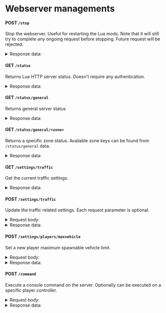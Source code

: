 # Webserver managements

#### POST `/stop`

Stop the webserver. Useful for restarting the Lua mods. Note that it will still try to complete any ongoing request before stopping. Future request will be rejected.

<details>
<summary>Response data:</summary>

Returns `200 OK` for successful stop command. Will output `Webserver stopped` in the log to confirm the full webserver shutdown.

</details>

#### GET `/status`

Returns Lua HTTP server status. Doesn't require any authentication.

<details>
<summary>Response data:</summary>

Returns `200 OK` if ready to accept connection:

```json
{ "status": "ok" }
```

Returns `503 Service Unavailable` if not ready to accept any connection:

```json
{ "status": "not ready" }
```

</details>

#### GET `/status/general`

Returns general server status

<details>
<summary>Response data:</summary>

```json
{
  "data": {
    "ZoneStates": [
      {
        "BusTransportRate": 0.0,
        "NumResidents": 42,
        "Supermarkets": [{}],
        "Server_Volume": {},
        "ZoneKey": "Ara",
        "FoodSupplyRate": 0.0,
        "GarbageCollectRate": 0.0,
        "PolicePatrolRate": 0.0
      },
      {
        "BusTransportRate": 0.0,
        "NumResidents": 11,
        "Supermarkets": [{}],
        "Server_Volume": {},
        "ZoneKey": "Gwangjin",
        "FoodSupplyRate": 0.0,
        "GarbageCollectRate": 0.0,
        "PolicePatrolRate": 0.0
      },
      {
        "BusTransportRate": 0.0,
        "NumResidents": 64,
        "Supermarkets": [{}],
        "Server_Volume": {},
        "ZoneKey": "Gangjung",
        "FoodSupplyRate": 0.0,
        "GarbageCollectRate": 0.0,
        "PolicePatrolRate": 0.0
      },
      {
        "BusTransportRate": 0.0,
        "NumResidents": 63,
        "Supermarkets": [{}],
        "Server_Volume": {},
        "ZoneKey": "Jeju",
        "FoodSupplyRate": 0.0,
        "GarbageCollectRate": 0.0,
        "PolicePatrolRate": 0.0
      },
      {
        "BusTransportRate": 0.0,
        "NumResidents": 24,
        "Supermarkets": [{}],
        "Server_Volume": {},
        "ZoneKey": "Hallim",
        "FoodSupplyRate": 0.0,
        "GarbageCollectRate": 0.0,
        "PolicePatrolRate": 0.0
      },
      {
        "BusTransportRate": 0.0,
        "NumResidents": 31,
        "Supermarkets": [{}],
        "Server_Volume": {},
        "ZoneKey": "Seongsan",
        "FoodSupplyRate": 0.0,
        "GarbageCollectRate": 0.0,
        "PolicePatrolRate": 0.0
      },
      {
        "BusTransportRate": 0.0,
        "NumResidents": 20,
        "Supermarkets": [{}],
        "Server_Volume": {},
        "ZoneKey": "Gapa",
        "FoodSupplyRate": 0.0,
        "GarbageCollectRate": 0.0,
        "PolicePatrolRate": 0.0
      }
    ],
    "GarbageCollectRate": 0.0,
    "NumResidents": 255,
    "PolicePatrolRate": 0.0,
    "ServerPlatformTimeSeconds": 16793104.642075,
    "FoodSupplyRate": 0.0,
    "BusTransportRate": 0.0,
    "FPS": 75
  }
}
```

</details>

#### GET `/status/general/<zone>`

Returns a specific zone status. Available zone keys can be found from `/status/general` data.

<details>
<summary>Response data:</summary>

```json
{
  "data": {
    "FoodSupplyRate": 0.0,
    "BusTransportRate": 0.0,
    "GarbageCollectRate": 0.0,
    "NumResidents": 65,
    "Supermarkets": [{}],
    "Server_Volume": {},
    "ZoneKey": "Gangjung",
    "PolicePatrolRate": 0.0
  }
}
```

</details>

#### GET `/settings/traffic`

Get the current traffic settings.

<details>
<summary>Response data:</summary>

```json
{
  "data": {
    "DeliveryVehicleSpawnPoints": [],
    "SpawnSettings": [
      {
        "bDespawnIfPlayersAreFar": true,
        "SettingKey": "Small",
        "VehicleKey": "None",
        "bUseNPCPoliceDensity": false,
        "SpawnType": 0,
        "bSpawnAIController": true,
        "VehicleTypes": [330498818, 1444131587],
        "MaxLifetimeSeconds": 0,
        "bDespawnIfNotMoveForLong": true,
        "bAllowCloseToPlayer": false,
        "MaxDistanceFromRoad": -1,
        "CountMultiplierScheduleType": 0,
        "SpawnOverMinCountCoolDownTimeSeconds": 60,
        "MinDistanceFromRoad": -1,
        "GameplayTagQuery2": {
          "AutoDescription": "",
          "TokenStreamVersion": 0,
          "TagDictionary": {},
          "QueryTokenStream": {},
          "UserDescription": ""
        },
        "bAllowCloseToOtherVehicle": false,
        "bUseNPCVehicleDensity": true,
        "bSpawnRoadSide": false,
        "MaxCount": 250,
        "GameplayTagQuery": {
          "AutoDescription": " NONE( Vehicle.Police )",
          "TokenStreamVersion": 0,
          "TagDictionary": [{ "TagName": "Vehicle.Police" }],
          "QueryTokenStream": [16974080, 66305, 16777475, 65537, 256],
          "UserDescription": ""
        },
        "bIsTrafficVehicle": true,
        "bIncludeTrailer": false,
        "MinCount": -1
      }
    ]
  }
}
```

</details>

#### POST `/settings/traffic`

Update the traffic related settings. Each request parameter is optional.

<details>
<summary>Request body:</summary>

```json
{
  // Vehicle type can be one or many of Small, Special, Truck, Bus, Police, Tow_Ld, Tow, Tow_Heavy, Rescue, HeavyRescue, VehicleDelivery ,VehicleDeliveryHeavy, Getaway
  // Defaults to Small, Special, Truck, Bus if not specified
  "VehicleTypes": ["Small", "Special", "Truck", "Bus"],
  "NPCVehicleDensity": 1.0,
}
```

</details>

<details>
<summary>Response data:</summary>

```json
{ "status": "ok" }
```

</details>

#### POST `/settings/players/maxvehicle`

Set a new player maximum spawnable vehicle limit.

<details>
<summary>Request body:</summary>

```json
{
  "MaxVehiclePerPlayer": 10,
}
```

</details>

<details>
<summary>Response data:</summary>

```json
{ "status": "ok" }
```

</details>

#### POST `/command`

Execute a console command on the server. Optionally can be executed on a specific player controller.

<details>
<summary>Request body:</summary>

```json
{
  "Command": "mh.aIVehicleStuckTimeSeconds=120",
  "PlayerId": ""
}
```

</details>

<details>
<summary>Response data:</summary>

```json
{ "status": "ok" }
```

</details>
